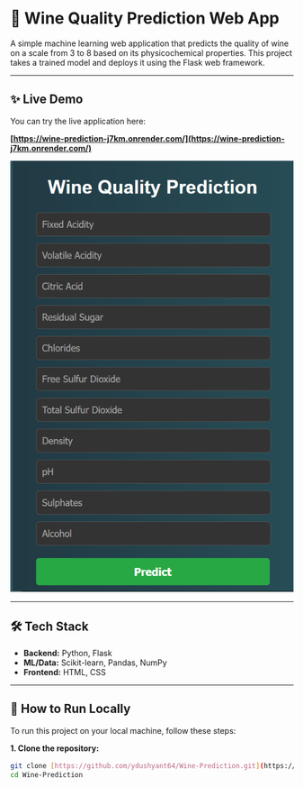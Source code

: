# 🍷 Wine Quality Prediction Web App

A simple machine learning web application that predicts the quality of wine on a scale from 3 to 8 based on its physicochemical properties. This project takes a trained model and deploys it using the Flask web framework.

---

## ✨ Live Demo

You can try the live application here:

**[https://wine-prediction-j7km.onrender.com/](https://wine-prediction-j7km.onrender.com/)**

![Screenshot of the Wine Quality Prediction App](sreenshot.PNG)

---

## 🛠️ Tech Stack

- **Backend:** Python, Flask
- **ML/Data:** Scikit-learn, Pandas, NumPy
- **Frontend:** HTML, CSS

---

## 🚀 How to Run Locally

To run this project on your local machine, follow these steps:

**1. Clone the repository:**
```bash
git clone [https://github.com/ydushyant64/Wine-Prediction.git](https://github.com/ydushyant64/Wine-Prediction.git)
cd Wine-Prediction
